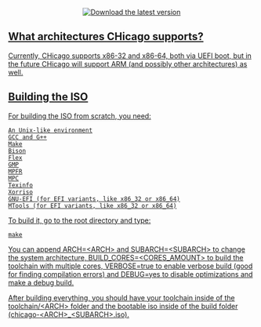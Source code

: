 <p align=center>

<a href="https://github.com/CHOSTeam/CHicago/releases/latest">
  <img alt="Download the latest version"
       src="https://img.shields.io/badge/Download-latest-green.svg"/>

</p>

## What architectures CHicago supports?

Currently, CHicago supports x86-32 and x86-64, both via UEFI boot, but in the future CHicago will support ARM (and possibly other architectures) as well.

## Building the ISO

For building the ISO from scratch, you need:

	An Unix-like environment
	GCC and G++
	Make
	Bison
	Flex
	GMP
	MPFR
	MPC
	Texinfo
	Xorriso
	GNU-EFI (for EFI variants, like x86_32 or x86_64)
	MTools (for EFI variants, like x86_32 or x86_64)

To build it, go to the root directory and type:

	make

You can append ARCH=\<ARCH\> and SUBARCH=\<SUBARCH\> to change the system architecture, BUILD_CORES=\<CORES_AMOUNT\> to build the toolchain with multiple cores, VERBOSE=true to enable verbose build (good for finding compilation errors) and DEBUG=yes to disable optimizations and make a debug build.

After building everything, you should have your toolchain inside of the toolchain/\<ARCH\> folder and the bootable iso inside of the build folder (chicago-\<ARCH\>_\<SUBARCH\>.iso).
